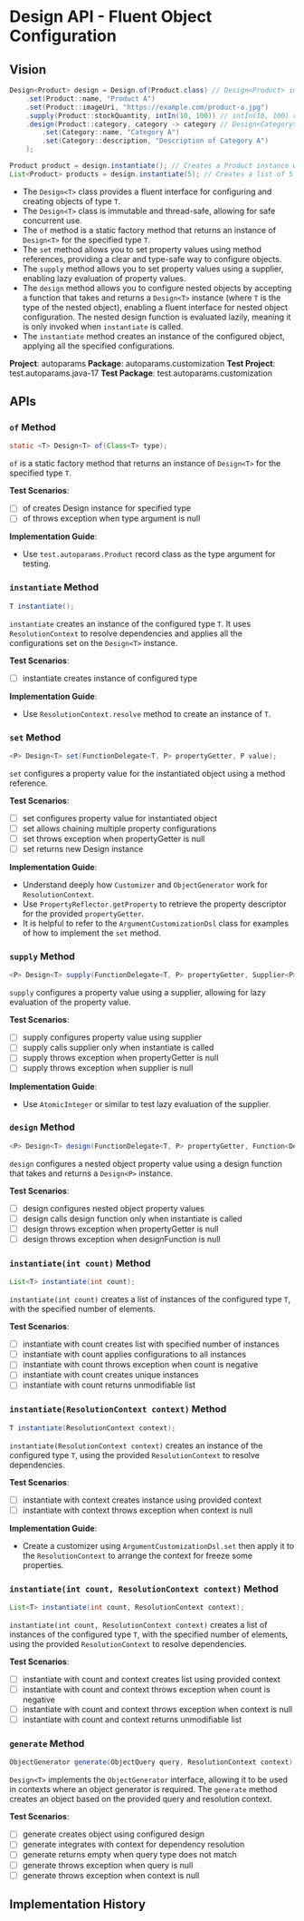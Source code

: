 # Design API - Fluent Object Configuration

## Vision

```java
Design<Product> design = Design.of(Product.class) // Design<Product> implements ObjectGenerator
    .set(Product::name, "Product A")
    .set(Product::imageUri, "https://example.com/product-a.jpg")
    .supply(Product::stockQuantity, intIn(10, 100)) // intIn(10, 100) returns Supplier<Integer>
    .design(Product::category, category -> category // Design<Category> -> Design<Category>
        .set(Category::name, "Category A")
        .set(Category::description, "Description of Category A")
    );

Product product = design.instantiate(); // Creates a Product instance with the specified properties
List<Product> products = design.instantiate(5); // Creates a list of 5 Product instances
```

- The `Design<T>` class provides a fluent interface for configuring and creating objects of type `T`.
- The `Design<T>` class is immutable and thread-safe, allowing for safe concurrent use.
- The `of` method is a static factory method that returns an instance of `Design<T>` for the specified type `T`.
- The `set` method allows you to set property values using method references, providing a clear and type-safe way to configure objects.
- The `supply` method allows you to set property values using a supplier, enabling lazy evaluation of property values.
- The `design` method allows you to configure nested objects by accepting a function that takes and returns a `Design<T>` instance (where `T` is the type of the nested object), enabling a fluent interface for nested object configuration. The nested design function is evaluated lazily, meaning it is only invoked when `instantiate` is called.
- The `instantiate` method creates an instance of the configured object, applying all the specified configurations.

**Project**: autoparams
**Package**: autoparams.customization
**Test Project**: test.autoparams.java-17
**Test Package**: test.autoparams.customization

## APIs

### `of` Method

```java
static <T> Design<T> of(Class<T> type);
```

`of` is a static factory method that returns an instance of `Design<T>` for the specified type `T`.

**Test Scenarios**:
- [ ] of creates Design instance for specified type
- [ ] of throws exception when type argument is null

**Implementation Guide**:
- Use `test.autoparams.Product` record class as the type argument for testing.

### `instantiate` Method

```java
T instantiate();
```

`instantiate` creates an instance of the configured type `T`. It uses `ResolutionContext` to resolve dependencies and applies all the configurations set on the `Design<T>` instance.

**Test Scenarios**:
- [ ] instantiate creates instance of configured type

**Implementation Guide**:
- Use `ResolutionContext.resolve` method to create an instance of `T`.

### `set` Method

```java
<P> Design<T> set(FunctionDelegate<T, P> propertyGetter, P value);
```

`set` configures a property value for the instantiated object using a method reference.

**Test Scenarios**:
- [ ] set configures property value for instantiated object
- [ ] set allows chaining multiple property configurations
- [ ] set throws exception when propertyGetter is null
- [ ] set returns new Design instance

**Implementation Guide**:
- Understand deeply how `Customizer` and `ObjectGenerator` work for `ResolutionContext`.
- Use `PropertyReflector.getProperty` to retrieve the property descriptor for the provided `propertyGetter`.
- It is helpful to refer to the `ArgumentCustomizationDsl` class for examples of how to implement the `set` method.

### `supply` Method

```java
<P> Design<T> supply(FunctionDelegate<T, P> propertyGetter, Supplier<P> supplier);
```

`supply` configures a property value using a supplier, allowing for lazy evaluation of the property value.

**Test Scenarios**:
- [ ] supply configures property value using supplier
- [ ] supply calls supplier only when instantiate is called
- [ ] supply throws exception when propertyGetter is null
- [ ] supply throws exception when supplier is null

**Implementation Guide**:
- Use `AtomicInteger` or similar to test lazy evaluation of the supplier.

### `design` Method

```java
<P> Design<T> design(FunctionDelegate<T, P> propertyGetter, Function<Design<P>, Design<P>> designFunction);
```

`design` configures a nested object property value using a design function that takes and returns a `Design<P>` instance.

**Test Scenarios**:
- [ ] design configures nested object property values
- [ ] design calls design function only when instantiate is called
- [ ] design throws exception when propertyGetter is null
- [ ] design throws exception when designFunction is null

### `instantiate(int count)` Method

```java
List<T> instantiate(int count);
```

`instantiate(int count)` creates a list of instances of the configured type `T`, with the specified number of elements.

**Test Scenarios**:
- [ ] instantiate with count creates list with specified number of instances
- [ ] instantiate with count applies configurations to all instances
- [ ] instantiate with count throws exception when count is negative
- [ ] instantiate with count creates unique instances
- [ ] instantiate with count returns unmodifiable list

### `instantiate(ResolutionContext context)` Method

```java
T instantiate(ResolutionContext context);
```

`instantiate(ResolutionContext context)` creates an instance of the configured type `T`, using the provided `ResolutionContext` to resolve dependencies.

**Test Scenarios**:
- [ ] instantiate with context creates instance using provided context
- [ ] instantiate with context throws exception when context is null

**Implementation Guide**:
- Create a customizer using `ArgumentCustomizationDsl.set` then apply it to the `ResolutionContext` to arrange the context for freeze some properties.

### `instantiate(int count, ResolutionContext context)` Method

```java
List<T> instantiate(int count, ResolutionContext context);
```

`instantiate(int count, ResolutionContext context)` creates a list of instances of the configured type `T`, with the specified number of elements, using the provided `ResolutionContext` to resolve dependencies.

**Test Scenarios**:
- [ ] instantiate with count and context creates list using provided context
- [ ] instantiate with count and context throws exception when count is negative
- [ ] instantiate with count and context throws exception when context is null
- [ ] instantiate with count and context returns unmodifiable list

### `generate` Method

```java
ObjectGenerator generate(ObjectQuery query, ResolutionContext context);
```

`Design<T>` implements the `ObjectGenerator` interface, allowing it to be used in contexts where an object generator is required. The `generate` method creates an object based on the provided query and resolution context.

**Test Scenarios**:
- [ ] generate creates object using configured design
- [ ] generate integrates with context for dependency resolution
- [ ] generate returns empty when query type does not match
- [ ] generate throws exception when query is null
- [ ] generate throws exception when context is null

## Implementation History
